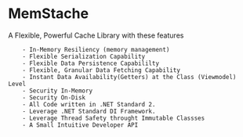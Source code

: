 # MemStache
A Flexible, Powerful Cache Library with these features

		- In-Memory Resiliency (memory management)
		- Flexible Serialization Capability
		- Flexible Data Persistence Capabililty
		- Flexible, Granular Data Fetching Capability
		- Instant Data Availability(Getters) at the Class (Viewmodel) Level
		- Security In-Memory
		- Security On-Disk
		- All Code written in .NET Standard 2.
		- Leverage .NET Standard DI Framework.
		- Leverage Thread Safety throught Immutable Classses
		- A Small Intuitive Developer API
